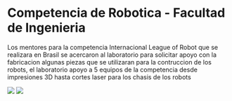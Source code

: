 # Competencia de Robotica - Facultad de Ingenieria
Los mentores para la competencia Internacional League of Robot que se realizara en Brasil se acercaron al laboratorio para solicitar apoyo con la fabricacion algunas piezas que se utilizaran para la contruccion de los robots,
el laboratorio apoyo a 5 equipos de la competencia desde impresiones 3D hasta cortes laser para los chasis de los robots

<img src="Rescate al plano - 2/foto1.jpeg.jpeg"/> 
<img src="Rescate al plano - 2/foto2.jpeg.jpeg"/>
